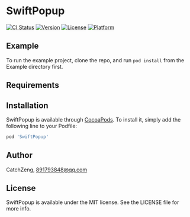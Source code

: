 # SwiftPopup

[![CI Status](http://img.shields.io/travis/CatchZeng/SwiftPopup.svg?style=flat)](https://travis-ci.org/CatchZeng/SwiftPopup)
[![Version](https://img.shields.io/cocoapods/v/SwiftPopup.svg?style=flat)](http://cocoapods.org/pods/SwiftPopup)
[![License](https://img.shields.io/cocoapods/l/SwiftPopup.svg?style=flat)](http://cocoapods.org/pods/SwiftPopup)
[![Platform](https://img.shields.io/cocoapods/p/SwiftPopup.svg?style=flat)](http://cocoapods.org/pods/SwiftPopup)

## Example

To run the example project, clone the repo, and run `pod install` from the Example directory first.

## Requirements

## Installation

SwiftPopup is available through [CocoaPods](http://cocoapods.org). To install
it, simply add the following line to your Podfile:

```ruby
pod 'SwiftPopup'
```

## Author

CatchZeng, 891793848@qq.com

## License

SwiftPopup is available under the MIT license. See the LICENSE file for more info.
